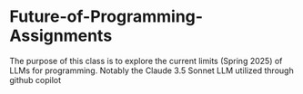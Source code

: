 # Future-of-Programming-Assignments
The purpose of this class is to explore the current limits (Spring 2025) of LLMs for programming. Notably the Claude 3.5 Sonnet LLM utilized through github copilot
